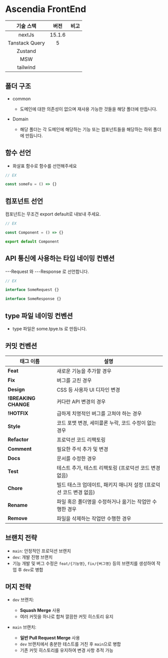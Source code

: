 # Ascendia FrontEnd

|   기술 스택    |  버전  | 비고 |
| :------------: | :----: | :--- |
|     nextJs     | 15.1.6 |
| Tanstack Query |   5    |
|    Zustand     |
|      MSW       |
|    tailwind    |

## 폴더 구조

- common

  - 도메인에 대한 의존성이 없으며 재사용 가능한 것들을 해당 폴더에 만듭니다.

- Domain
  - 해당 폴더는 각 도메인에 해당하는 기능 또는 컴포넌트들을 해당하는 하위 폴더에 만듭니다.

## 함수 선언

- 화살표 함수로 함수를 선언해주세요

```typescript
// EX

const someFu = () => {}
```

## 컴포넌트 선언

컴포넌트는 무조건 export default로 내보내 주세요.

```typescript
// EX

const Component = () => {}

export default Component
```

## API 통신에 사용하는 타입 네이밍 컨벤션

---Request 와 ---Response 로 선언합니다.

```typescript
// EX

interface SomeRequest {}

interface SomeResponse {}
```

## type 파일 네이밍 컨벤션

- type 파일은 some.tpye.ts 로 만듭니다.

## 커밋 컨벤션

| 태그 이름            | 설명                                                               |
| -------------------- | ------------------------------------------------------------------ |
| **Feat**             | 새로운 기능을 추가할 경우                                          |
| **Fix**              | 버그를 고친 경우                                                   |
| **Design**           | CSS 등 사용자 UI 디자인 변경                                       |
| **!BREAKING CHANGE** | 커다란 API 변경의 경우                                             |
| **!HOTFIX**          | 급하게 치명적인 버그를 고쳐야 하는 경우                            |
| **Style**            | 코드 포맷 변경, 세미콜론 누락, 코드 수정이 없는 경우               |
| **Refactor**         | 프로덕션 코드 리팩토링                                             |
| **Comment**          | 필요한 주석 추가 및 변경                                           |
| **Docs**             | 문서를 수정한 경우                                                 |
| **Test**             | 테스트 추가, 테스트 리팩토링 (프로덕션 코드 변경 없음)             |
| **Chore**            | 빌드 태스크 업데이트, 패키지 매니저 설정 (프로덕션 코드 변경 없음) |
| **Rename**           | 파일 혹은 폴더명을 수정하거나 옮기는 작업만 수행한 경우            |
| **Remove**           | 파일을 삭제하는 작업만 수행한 경우                                 |

## 브랜치 전략

- `main`: 안정적인 프로덕션 브랜치
- `dev`: 개발 진행 브랜치
- 기능 개발 및 버그 수정은 `feat/{기능명}`, `fix/{버그명}` 등의 브랜치를 생성하여 작업 후 `dev`로 병합

## 머지 전략

- `dev` 브랜치:

  - **Squash Merge** 사용
  - 여러 커밋을 하나로 합쳐 깔끔한 커밋 히스토리 유지

- `main` 브랜치:
  - **일반 Pull Request Merge** 사용
  - `dev` 브랜치에서 충분한 테스트를 거친 후 `main`으로 병합
  - 기존 커밋 히스토리를 유지하여 변경 사항 추적 가능

